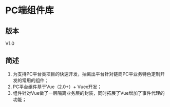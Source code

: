 # PC端组件库

## 版本
V1.0

## 简述

1. 为支持PC平台类项目的快速开发，抽离出平台针对链商PC平业务特色定制开发的常用的组件；
2. PC平台组件基于Vue（2.0+）+ Vuex开发；
3. 组件针对Vue做了一层隔离业务层的封装，同时拓展了Vue增加了事件代理的功能；
